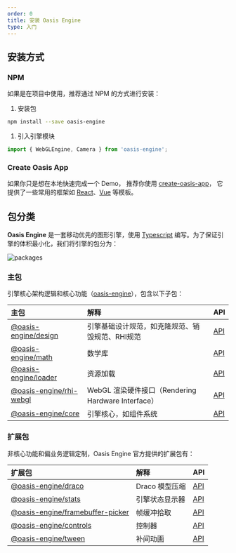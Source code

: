 ```yaml
---
order: 0
title: 安装 Oasis Engine
type: 入门
---
```


## 安装方式

### NPM

如果是在项目中使用，推荐通过 NPM 的方式进行安装：

1. 安装包

```bash
npm install --save oasis-engine
```

1. 引入引擎模块

```typescript
import { WebGLEngine, Camera } from 'oasis-engine';
```

### Create Oasis App

如果你只是想在本地快速完成一个 Demo， 推荐你使用 [create-oasis-app](https://github.com/oasis-engine/create-oasis-app)， 它提供了一些常用的框架如 [React](https://reactjs.org/)、[Vue](https://vuejs.org/) 等模板。


## 包分类

**Oasis Engine** 是一套移动优先的图形引擎，使用 [Typescript](https://www.typescriptlang.org/) 编写。为了保证引擎的体积最小化，我们将引擎的包分为：

![packages](https://gw.alipayobjects.com/mdn/rms_d27172/afts/img/A*D7G8RIWSLqQAAAAAAAAAAAAAARQnAQ)

### 主包
引擎核心架构逻辑和核心功能（[oasis-engine](https://www.npmjs.com/package/oasis-engine)），包含以下子包：

|主包|解释|API|
|:--|:--|--|
|[@oasis-engine/design](https://www.npmjs.com/package/@oasis-engine/design)| 引擎基础设计规范，如克隆规范、销毁规范、RHI规范 |[API](${book.api}modules/design.html)|
|[@oasis-engine/math](https://www.npmjs.com/package/@oasis-engine/math)| 数学库 |[API](${book.api}modules/math.html)|
|[@oasis-engine/loader](https://www.npmjs.com/package/@oasis-engine/loader)| 资源加载 |[API](${book.api}modules/loader.html)|
|[@oasis-engine/rhi-webgl](https://www.npmjs.com/package/@oasis-engine/rhi-webgl)| WebGL 渲染硬件接口（Rendering Hardware Interface）|[API](${book.api}modules/rhi_webgl.html)|
|[@oasis-engine/core](https://www.npmjs.com/package/@oasis-engine/core)| 引擎核心，如组件系统 |[API](${book.api}modules/core.html)|


### 扩展包
非核心功能和偏业务逻辑定制，Oasis Engine 官方提供的扩展包有：

|扩展包|解释|API|
|:--|:--|:--|
|[@oasis-engine/draco](https://www.npmjs.com/package/@oasis-engine/draco)| Draco 模型压缩 |[API](${book.api}modules/draco.html)|
|[@oasis-engine/stats](https://www.npmjs.com/package/@oasis-engine/stats)| 引擎状态显示器 |[API](${book.api}modules/stats.html)|
|[@oasis-engine/framebuffer-picker](https://www.npmjs.com/package/@oasis-engine/framebuffer-picker)| 帧缓冲拾取 |[API](${book.api}modules/framebuffer_picker.html)|
|[@oasis-engine/controls](https://www.npmjs.com/package/@oasis-engine/controls)| 控制器 |[API](${book.api}modules/controls.html)|
|[@oasis-engine/tween](https://www.npmjs.com/package/@oasis-engine/tween)| 补间动画 |[API](${book.api}modules/tween.html)|

